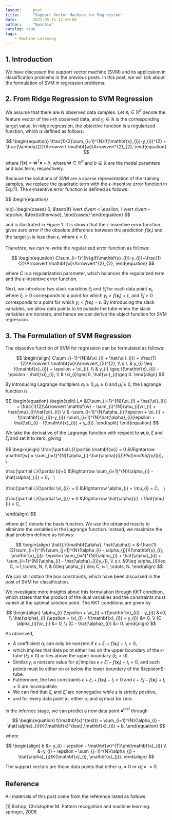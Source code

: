 ```yaml
---
layout:     post
title:      "Support Vector Machine for Regression"
date:       2021-05-15 12:00:00
author:     "GwanSiu"
catalog: true
tags:
    - Machine Learning
---
```


## 1. Introduction

We have discussed the support vector machine (SVM) and its application in classification problems in the previous posts. In this post, we will talk about the formulation of SVM in regression problems.

## 2. From Ridge Regression to SVM Regression 

We assume that there are $N$ observed data samples. Let $\mathbf{x}_{i}\in\mathbb{R}^{d}$ denote the feature vector of the $i$-th observed data, and $y_{i}\in\mathbb{R}$ is the corresponding target value. In ridge regression, the objective function is a regularized function, which is defined as follows:

$$
\begin{equation}
\frac{1}{2}\sum_{i=1}^{N}(f(\mathbf{x}_{i})-y_{i})^{2} + \frac{\lambda}{2}\Arrowvert \mathbf{w}\Arrowvert^{2}_{2},
\end{equation}
$$

where $f(\mathbf{x}) = \mathbf{w}^{T}\mathbf{x}+b$, where $\mathbf{w}\in\mathbb{R}^{d}$ and $b\in\mathbb{R}$ are the model paramters and bias term, respectively. 

Because the solutions of SVM are a sparse representation of the training samples, we replace the quadratic term with the $\epsilon$-insentive error function in Eq.(1). The $\epsilon$-insentive error function is defined as follows:

$$
\begin{equation}

h(x)=\begin{cases}
0, &\text{if} \vert x\vert < \epsilon, \\
\vert x\vert -\epsilon, &\text{otherwise},
\end{cases}
\end{equation}
$$

and is illustrated in Figure 1. It is shown that the $\epsilon$-insentive error function gives zero error if the obsolute difference between the prediction $f(\mathbf{x}_{i})$ and the target $y_{i}$ is less than $\epsilon$, where $\epsilon>0$. 

Therefore, we can re-write the regularized error function as follows:

$$
\begin{equation}
C\sum_{i=1}^{N}g(f(\mathbf{x}_{i})-y_{i})+\frac{1}{2}\Arrowvert \mathbf{w}\Arrowvert^{2}_{2},
\end{equation}
$$

where $C$ is a regularization parameter, which balances the regularized term and the $\epsilon$-insentive error function.

Next, we introduce two slack variables $\xi_{i}$ and $\hat{\xi}_{i}$ for each data point $\mathbf{x}_{i}$, where $\xi_{i}>0$ corresponds to a point for which $y_{i} > f(\mathbf{x}_{i}) + \epsilon$, and $\hat{\xi}_{i}>0$ corresponds to a point for which $y_{i}<f(\mathbf{x}_{i})-\epsilon$. By introducing the slack variables, we allow data points to lie outside the tube when the slack variables are nonzero, and hence we can derive the object function for SVM regression.

## 3. The Formulation of SVM Regression

The objective function of SVM for regression can be formulated as follows:

$$
\begin{align}
C\sum_{i=1}^{N}&(\xi_{i} + \hat{\xi}_{i}) + \frac{1}{2}\Arrowvert \mathbf{w}\Arrowvert_{2}^{2}, \\
s.t. & y_{i} \leq f(\mathbf{x}_{i}) + \epsilon + \xi_{i}, \\
& y_{i} \geq f(\mathbf{x}_{i}) - \epsilon - \hat{\xi}_{i}, \\
& \xi_{i}\geq 0, \hat{\xi}_{i}\geq 0.
\end{align}
$$

By introducing Lagrange multiplers $\alpha_{i}\geq 0, \mu_{i}\geq 0$ and $\hat{\mu}_{i}\geq 0$, the Lagrange function is

$$
\begin{equation}
\begin{split}
L= &C\sum_{i=1}^{N}(\xi_{i} + \hat{\xi}_{i}) + \frac{1}{2}\Arrowvert \mathbf{w} - \sum_{i}^{N}(\mu_{i}\xi_{i} + \hat{\mu}_{i}\hat{\xi}_{i}) \\
& -\sum_{i=1}^{N}\alpha_{i}(\epsilon + \xi_{i} + f(\mathbf{x}_{i})-y_{i}) -\sum_{i=1}^{N}\hat{\alpha}_{i}(\epsilon + \hat{\xi}_{i} - f(\mathbf{x}_{i}) + y_{i}).
\end{split}
\end{equation}
$$

We take the derivative of the Lagrange function with respect to $\mathbf{w}, b, \xi$ and $\hat{\xi}_{i}$ and set it to zero, giving

$$
\begin{align}
\frac{\partial L}{\partial \mathbf{w}} = 0 &\Rightarrow \mathbf{w} = \sum_{i=1}^{N}(\alpha_{i}-\hat{\alpha}_{i})\Phi(\mathbf{x}_{i})， \\

\frac{\partial L}{\partial b}=0 &\Rightarrow \sum_{i=1}^{N}(\alpha_{i} - \hat{\alpha}_{i}) = 0， \\

\frac{\partial L}{\partial \xi_{i}} = 0 &\Rightarrow \alpha_{i} + \mu_{i} = C， \\

\frac{\partial L}{\partial \xi_{i}} = 0 &\Rightarrow \hat{\alpha}_{i} + \hat{\mu}_{i} = C,

\end{align}
$$

where $\phi(\cdot)$ denote the basis function. We use the obtained results to eliminate the variables in the Lagrange function. Instead, we maximize the dual problem defined as follows:

$$
\begin{align}
\hat{L}(\mathbf{\alpha}, \hat{\alpha}) = &-\frac{1}{2}\sum_{i=1}^{N}\sum_{j=1}^{N}(\alpha_{i} - \alpha_{j})K(\mathbf{x}_{i}, \mathbf{x}_{j}) -\epsilon \sum_{i=1}^{N}(\alpha_{i} + \hat{\alpha}_{i}) + \sum_{i=1}^{N}(\alpha_{i} - \hat{\alpha}_{i})y_{i}, \\
s.t. &0\leq \alpha_{i}\leq C, i=1,\cdots, N, \\
& 0\leq \alpha_{i} \leq C, i=1, \cdots, N.
\end{align}
$$

We can still obtain the box constraints, which have been discussed in the post of SVM for classification.

We investigate more insights about this formulation through KKT condition, which states that the product of the dual variables and the constraints must vanish at the optimal solution point. The KKT conditions are given by

$$
\begin{align}
\alpha_{i} (\epsilon + \xi_{i} + f(\mathbf{x}_{i}) - y_{i}) &=0, \\
\hat{\alpha}_{i} (\epsilon + \xi_{i} - f(\mathbf{x}_{i}) + y_{i}) &= 0, \\
(C- \alpha_{i})\xi_{i} &= 0, \\
(C - \hat{\alpha}_{i}) &= 0.
\end{align}
$$

As observed, 

- A coefficient $\alpha_{i}$ can only be nonzero if $\epsilon + \xi_{i}+f(\mathbf{x}_{i}) - t_{i}=0$, 
- which implies that data point either lies on the upper boundary of the $\epsilon$-tube ($\xi_{i}=0$) or lies above the upper boundary $(\xi_{i} > 0)$. 
- Similarly, a nonzero value for $\hat{\alpha}_{i}$ implies $\epsilon + \hat{\xi}_{i} - f(\mathbf{x}_{i}) + t_{i} = 0$, and such points must lie either on or below the lower boundary of the $\epislon$-tube. 
- Futhermore, the two constraints $\epsilon + \xi_{i} + f(\mathbf{x}_{i}) - t_{i} = 0$ and $\epsilon + \hat{\xi}_{i} - f(\mathbf{x}_{i}) + t_{i} = 0$ are incompatible. 
- We can find that $\xi_{i}$ and $\hat{\xi}_{i}$ are nonnegative while $\epsilon$ is strictly positive, 
- and for every data point $\mathbf{x}_{i}$, either $\alpha_{i}$ and $\hat{\alpha}_{i}$ must be zero.

In the infernce stage, we can predict a new data point $\mathbf{x}^{test}$ through

$$
\begin{equation}
f(\mathbf{x}^{test}) = \sum_{i=1}^{N}(\alpha_{i} - \hat{\alpha}_{i})K(\mathbf{x}^{test},\mathbf{x}_{i}) + b,
\end{equation}
$$

where 

$$
\begin{align}
b &= y_{i} - \epsilon - \mathbf{w}^{T}\phi(\mathbf{x}_{i}) \\ 
&=y_{i} - \epsilon - \sum_{j=1}^{N}(\alpha_{j} - \hat{\alpha}_{j})K(\mathbf{x}_{i}, \mathbf{x}_{j}).
\end{align}
$$

The support vectors are those data points that either $\alpha_{i}\neq 0$ or $\hat{\alpha}_{i}\neq =0$.

## Reference

All materials of this post come from the reference listed as follows:

[1] Bishop, Christopher M. Pattern recognition and machine learning. springer, 2006.












